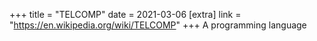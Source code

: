 +++
title = "TELCOMP"
date = 2021-03-06
[extra]
link = "https://en.wikipedia.org/wiki/TELCOMP"
+++
A programming language

